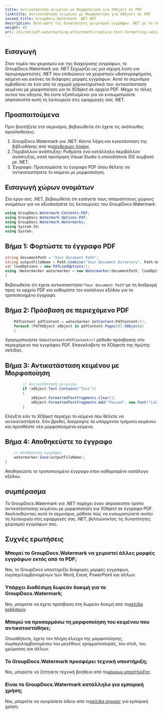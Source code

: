 ```yaml
---
title: Αντικατάσταση κειμένου με Μορφοποίηση για XObject σε PDF
linktitle: Αντικατάσταση κειμένου με Μορφοποίηση για XObject σε PDF
second_title: GroupDocs.Watermark .NET API
description: Βελτιώστε τις δυνατότητες χειρισμού εγγράφων .NET με το υδατογράφημα GroupDocs για .NET. Μάθετε πώς να αντικαθιστάτε το κείμενο με μορφοποίηση σε αρχεία PDF χωρίς κόπο.
weight: 45
url: /el/net/pdf-watermarking-attachments/replace-text-formatting-xobject-pdf/
---
```

## Εισαγωγή
Στον τομέα του χειρισμού και της διαχείρισης εγγράφων, το GroupDocs.Watermark για .NET ξεχωρίζει ως μια ισχυρή λύση για προγραμματιστές .NET που επιδιώκουν να χειριστούν υδατογραφήματα, κείμενο και εικόνες σε διάφορες μορφές εγγράφων. Αυτό το σεμινάριο εμβαθύνει σε ένα από τα ισχυρά χαρακτηριστικά του: αντικατάσταση κειμένου με μορφοποίηση για το XObject σε αρχεία PDF. Μέχρι το τέλος αυτού του οδηγού, θα είστε εξοπλισμένοι για να ενσωματώσετε απρόσκοπτα αυτή τη λειτουργία στις εφαρμογές σας .NET.
## Προαπαιτούμενα
Πριν βουτήξετε στο σεμινάριο, βεβαιωθείτε ότι έχετε τις ακόλουθες προϋποθέσεις:
1.  GroupDocs.Watermark για .NET: Κάντε λήψη και εγκατάσταση της βιβλιοθήκης από το[σύνδεσμος λήψης](https://releases.groupdocs.com/Watermark/net/).
2. Περιβάλλον ανάπτυξης: Ρυθμίστε ένα κατάλληλο περιβάλλον ανάπτυξης, κατά προτίμηση Visual Studio ή οποιοδήποτε IDE συμβατό με .NET.
3. Έγγραφο: Προετοιμάστε το έγγραφο PDF όπου θέλετε να αντικαταστήσετε το κείμενο με μορφοποίηση.

## Εισαγωγή χώρων ονομάτων
Στο έργο σας .NET, βεβαιωθείτε ότι εισάγετε τους απαραίτητους χώρους ονομάτων για να αξιοποιήσετε τις λειτουργίες του GroupDocs.Watermark:
```csharp
using GroupDocs.Watermark.Contents.Pdf;
using GroupDocs.Watermark.Options.Pdf;
using GroupDocs.Watermark.Watermarks;
using System.IO;
using System;
```
## Βήμα 1: Φορτώστε το έγγραφο PDF
```csharp
string documentPath = "Your Document Path";
string outputFileName = Path.Combine("Your Document Directory", Path.GetFileName(documentPath));
var loadOptions = new PdfLoadOptions();
using (Watermarker watermarker = new Watermarker(documentPath, loadOptions))
{
```
 Βεβαιωθείτε ότι έχετε αντικαταστήσει`"Your Document Path"`με τη διαδρομή προς το αρχείο PDF και καθορίστε τον κατάλογο εξόδου για το τροποποιημένο έγγραφο.
## Βήμα 2: Πρόσβαση σε περιεχόμενο PDF
```csharp
    PdfContent pdfContent = watermarker.GetContent<PdfContent>();
    foreach (PdfXObject xObject in pdfContent.Pages[0].XObjects)
    {
```
 Χρησιμοποιήστε το`GetContent<PdfContent>()` μέθοδο πρόσβασης στο περιεχόμενο του εγγράφου PDF. Επαναλάβετε τα XObjects της πρώτης σελίδας.
## Βήμα 3: Αντικατάσταση κειμένου με Μορφοποίηση
```csharp
        // Αντικατάσταση κειμένου
        if (xObject.Text.Contains("Test"))
        {
            xObject.FormattedTextFragments.Clear();
            xObject.FormattedTextFragments.Add("Passed", new Font("Calibri", 19, FontStyle.Bold), Color.Red, Color.Aqua);
        }
```
Ελέγξτε εάν το XObject περιέχει το κείμενο που θέλετε να αντικαταστήσετε. Εάν βρεθεί, διαγράψτε τα υπάρχοντα τμήματα κειμένου και προσθέστε νέο μορφοποιημένο κείμενο.
## Βήμα 4: Αποθηκεύστε το έγγραφο
```csharp
    // Αποθήκευση εγγράφου
    watermarker.Save(outputFileName);
}
```
Αποθηκεύστε το τροποποιημένο έγγραφο στον καθορισμένο κατάλογο εξόδου.

## συμπέρασμα
Το GroupDocs.Watermark για .NET παρέχει έναν απρόσκοπτο τρόπο αντικατάστασης κειμένου με μορφοποίηση για XObject σε έγγραφα PDF. Ακολουθώντας αυτό το σεμινάριο, μάθατε πώς να ενσωματώνετε αυτήν τη λειτουργία στις εφαρμογές σας .NET, βελτιώνοντας τις δυνατότητες χειρισμού εγγράφων σας.
## Συχνές ερωτήσεις
### Μπορεί το GroupDocs.Watermark να χειριστεί άλλες μορφές εγγράφων εκτός από το PDF;
Ναι, το GroupDocs υποστηρίζει διάφορες μορφές εγγράφων, συμπεριλαμβανομένων των Word, Excel, PowerPoint και άλλων.
### Υπάρχει διαθέσιμη δωρεάν δοκιμή για το GroupDocs.Watermark;
 Ναι, μπορείτε να έχετε πρόσβαση στη δωρεάν δοκιμή από το[σελίδα εκδόσεων](https://releases.groupdocs.com/).
### Μπορώ να προσαρμόσω τη μορφοποίηση του κειμένου που αντικαταστάθηκε;
Οπωσδήποτε, έχετε τον πλήρη έλεγχο της μορφοποίησης, συμπεριλαμβανομένου του μεγέθους γραμματοσειράς, του στυλ, του χρώματος και άλλων.
### Το GroupDocs.Watermark προσφέρει τεχνική υποστήριξη;
 Ναι, μπορείτε να ζητήσετε τεχνική βοήθεια από το[φόρουμ υποστήριξης](https://forum.groupdocs.com/c/watermark/19).
### Είναι το GroupDocs.Watermark κατάλληλο για εμπορική χρήση;
 Ναι, μπορείτε να αγοράσετε άδεια από το[σελίδα αγοράς](https://purchase.groupdocs.com/buy) για εμπορική χρήση.